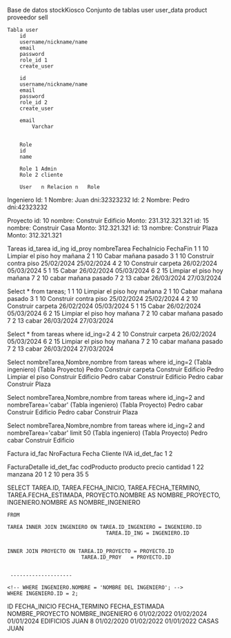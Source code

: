 Base de datos stockKiosco
    Conjunto de tablas
        user
        user_data
        product
        proveedor
        sell


    Tabla user
        id
        username/nickname/name 
        email
        password
        role_id 1
        create_user
    
        id
        username/nickname/name 
        email
        password
        role_id 2
        create_user

        email   
            Varchar


        Role 
        id
        name    

        Role 1 Admin
        Role 2 cliente

        User   n Relacion n   Role



Ingeniero 
Id: 1  Nombre: Juan  dni:32323232
Id: 2  Nombre: Pedro  dni:42323232

Proyecto
id: 10  nombre: Construir Edificio  Monto: 231.312.321.321
id: 15  nombre: Construir Casa  Monto: 312.321.321
id: 13  nombre: Construir Plaza  Monto: 312.321.321

Tareas
id_tarea   id_ing   id_proy   nombreTarea   FechaInicio   FechaFin
1           1       10           Limpiar el piso             hoy             mañana
2           1       10            Cabar            mañana          pasado
3           1       10           Construir contra piso           25/02/2024      25/02/2024
4           2       10           Construir carpeta           26/02/2024      05/03/2024
5           1       15               Cabar         26/02/2024      05/03/2024
6           2       15          Limpiar el piso            hoy             mañana
7           2       10          cabar             mañana          pasado
7           2       13          cabar             26/03/2024      27/03/2024

Select * from tareas;
1           1       10           Limpiar el piso             hoy             mañana
2           1       10            Cabar            mañana          pasado
3           1       10           Construir contra piso           25/02/2024      25/02/2024
4           2       10           Construir carpeta           26/02/2024      05/03/2024
5           1       15               Cabar         26/02/2024      05/03/2024
6           2       15          Limpiar el piso            hoy             mañana
7           2       10          cabar             mañana          pasado
7           2       13          cabar             26/03/2024      27/03/2024



Select * from tareas where id_ing=2
4           2       10           Construir carpeta           26/02/2024      05/03/2024
6           2       15          Limpiar el piso            hoy             mañana
7           2       10          cabar             mañana          pasado
7           2       13          cabar             26/03/2024      27/03/2024

Select nombreTarea,Nombre,nombre from tareas where id_ing=2 (Tabla ingeniero) (Tabla Proyecto)
Pedro             Construir carpeta          Construir Edificio
Pedro             Limpiar el piso            Construir Edificio
Pedro             cabar                      Construir Edificio
Pedro             cabar                      Construir Plaza

Select nombreTarea,Nombre,nombre from tareas where id_ing=2 and nombreTarea='cabar' (Tabla ingeniero) (Tabla Proyecto)
Pedro             cabar                      Construir Edificio
Pedro             cabar                      Construir Plaza


Select nombreTarea,Nombre,nombre from tareas where id_ing=2 and nombreTarea='cabar' limit 50 (Tabla ingeniero) (Tabla Proyecto)
Pedro             cabar                      Construir Edificio





Factura
id_fac
NroFactura
Fecha
Cliente
IVA
id_det_fac
1
2


FacturaDetalle
id_det_fac   codProducto      producto    precio  cantidad
1                  22              manzana     20      1
2                 10              pera        35      5























SELECT 
    TAREA.ID, TAREA.FECHA_INICIO, TAREA.FECHA_TERMINO, TAREA.FECHA_ESTIMADA, PROYECTO.NOMBRE AS NOMBRE_PROYECTO, INGENIERO.NOMBRE AS NOMBRE_INGENIERO
  

    FROM 
    
    TAREA INNER JOIN INGENIERO ON TAREA.ID_INGENIERO = INGENIERO.ID
                                    TAREA.ID_ING = INGENIERO.ID
    
    
    INNER JOIN PROYECTO ON TAREA.ID_PROYECTO = PROYECTO.ID
                            TAREA.ID_PROY   = PROYECTO.ID
        

     --------------------   
        
    <!-- WHERE INGENIERO.NOMBRE = 'NOMBRE DEL INGENIERO'; -->
    WHERE INGENIERO.ID = 2;



ID      FECHA_INICIO        FECHA_TERMINO       FECHA_ESTIMADA      NOMBRE_PROYECTO     NOMBRE_INGENIERO
6       01/02/2022             01/02/2024           01/01/2024          EDIFICIOS           JUAN
8       01/02/2020             01/02/2022           01/01/2022          CASAS               JUAN

